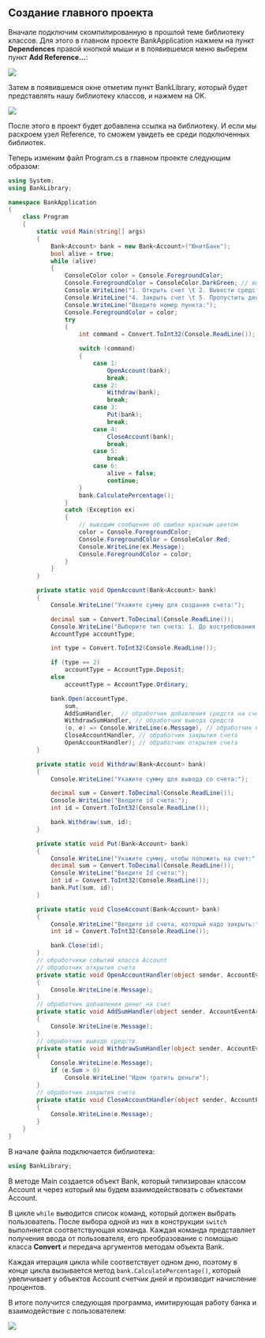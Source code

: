 ## Создание главного проекта

Вначале подключим скомпилированную в прошлой теме библиотеку классов. Для этого в главном проекте BankApplication нажмем на пункт 
**Dependences** правой кнопкой мыши и в появившемся меню выберем пункт **Add Reference...**:

![](https://metanit.com/web/javascript/./pics/3.8.png)

Затем в появившемся окне отметим пункт BankLibrary, который будет представлять нашу библиотеку классов, и нажмем на OK.

![](https://metanit.com/web/javascript/./pics/3.11.png)

После этого в проект 
будет добавлена ссылка на библиотеку. И если мы раскроем узел Reference, то сможем увидеть ее среди подключенных библиотек.

Теперь изменим файл Program.cs в главном проекте следующим образом:

```cs
using System;
using BankLibrary;

namespace BankApplication
{
    class Program
    {
        static void Main(string[] args)
        {
            Bank<Account> bank = new Bank<Account>("ЮнитБанк");
            bool alive = true;
            while (alive)
            {
                ConsoleColor color = Console.ForegroundColor;
                Console.ForegroundColor = ConsoleColor.DarkGreen; // выводим список команд зеленым цветом
                Console.WriteLine("1. Открыть счет \t 2. Вывести средства  \t 3. Добавить на счет");
                Console.WriteLine("4. Закрыть счет \t 5. Пропустить день \t 6. Выйти из программы");
                Console.WriteLine("Введите номер пункта:");
                Console.ForegroundColor = color;
                try
                {
                    int command = Convert.ToInt32(Console.ReadLine());

                    switch (command)
                    {
                        case 1:
                            OpenAccount(bank);
                            break;
                        case 2:
                            Withdraw(bank);
                            break;
                        case 3:
                            Put(bank);
                            break;
                        case 4:
                            CloseAccount(bank);
                            break;
                        case 5:
                            break;
                        case 6:
                            alive = false;
                            continue;
                    }
                    bank.CalculatePercentage();
                }
                catch (Exception ex)
                {
                    // выводим сообщение об ошибке красным цветом
                    color = Console.ForegroundColor;
                    Console.ForegroundColor = ConsoleColor.Red;
                    Console.WriteLine(ex.Message);
                    Console.ForegroundColor = color;
                }
            }
        }

        private static void OpenAccount(Bank<Account> bank)
        {
            Console.WriteLine("Укажите сумму для создания счета:");

            decimal sum = Convert.ToDecimal(Console.ReadLine());
            Console.WriteLine("Выберите тип счета: 1. До востребования 2. Депозит");
            AccountType accountType;

            int type = Convert.ToInt32(Console.ReadLine());

            if (type == 2)
                accountType = AccountType.Deposit;
            else
                accountType = AccountType.Ordinary;

            bank.Open(accountType,
                sum,
                AddSumHandler,  // обработчик добавления средств на счет
                WithdrawSumHandler, // обработчик вывода средств
                (o, e) => Console.WriteLine(e.Message), // обработчик начислений процентов в виде лямбда-выражения
                CloseAccountHandler, // обработчик закрытия счета
                OpenAccountHandler); // обработчик открытия счета
        }

        private static void Withdraw(Bank<Account> bank)
        {
            Console.WriteLine("Укажите сумму для вывода со счета:");

            decimal sum = Convert.ToDecimal(Console.ReadLine());
            Console.WriteLine("Введите id счета:");
            int id = Convert.ToInt32(Console.ReadLine());

            bank.Withdraw(sum, id);
        }

        private static void Put(Bank<Account> bank)
        {
            Console.WriteLine("Укажите сумму, чтобы положить на счет:");
            decimal sum = Convert.ToDecimal(Console.ReadLine());
            Console.WriteLine("Введите Id счета:");
            int id = Convert.ToInt32(Console.ReadLine());
            bank.Put(sum, id);
        }

        private static void CloseAccount(Bank<Account> bank)
        {
            Console.WriteLine("Введите id счета, который надо закрыть:");
            int id = Convert.ToInt32(Console.ReadLine());

            bank.Close(id);
        }
        // обработчики событий класса Account
        // обработчик открытия счета
        private static void OpenAccountHandler(object sender, AccountEventArgs e)
        {
            Console.WriteLine(e.Message);
        }
        // обработчик добавления денег на счет
        private static void AddSumHandler(object sender, AccountEventArgs e)
        {
            Console.WriteLine(e.Message);
        }
        // обработчик вывода средств
        private static void WithdrawSumHandler(object sender, AccountEventArgs e)
        {
            Console.WriteLine(e.Message);
            if (e.Sum > 0)
                Console.WriteLine("Идем тратить деньги");
        }
        // обработчик закрытия счета
        private static void CloseAccountHandler(object sender, AccountEventArgs e)
        {
            Console.WriteLine(e.Message);
        }
    }
}
```

В начале файла подключается библиотека:

```cs
using BankLibrary;
```

В методе Main создается объект Bank, который типизирован классом Account и через который мы будем взаимодействовать с объектами Account.

В цикле `while` выводится список команд, который должен выбрать пользователь. После выбора одной из них в конструкции `switch` 
выполняется соответствующая команда. Каждая команда представляет получения ввода от пользователя, его преобразование с помощью 
класса **Convert** и передача аргументов методам объекта Bank.

Каждая итерация цикла while соответствует одном дню, поэтому в конце цикла вызывается метод `bank.CalculatePercentage()`, 
который увеличивает у объектов Account счетчик дней и производит начисление процентов.

В итоге получится следующая программа, имитирующая работу банка и взаимодействие с пользователем:

![](https://metanit.com/web/javascript/./pics/3.10.png)

